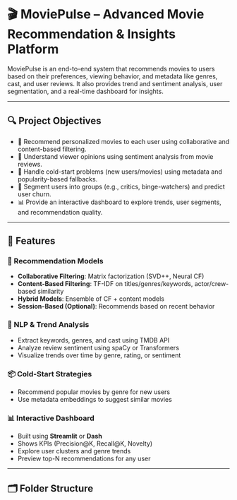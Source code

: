 # 🎬 MoviePulse – Advanced Movie Recommendation & Insights Platform

MoviePulse is an end-to-end system that recommends movies to users based on their preferences, viewing behavior, and metadata like genres, cast, and user reviews. It also provides trend and sentiment analysis, user segmentation, and a real-time dashboard for insights.

---

## 🔍 Project Objectives

- 🎯 Recommend personalized movies to each user using collaborative and content-based filtering.
- 💬 Understand viewer opinions using sentiment analysis from movie reviews.
- 🧊 Handle cold-start problems (new users/movies) using metadata and popularity-based fallbacks.
- 🧠 Segment users into groups (e.g., critics, binge-watchers) and predict user churn.
- 📊 Provide an interactive dashboard to explore trends, user segments, and recommendation quality.

---

## 🧱 Features

### 🔄 Recommendation Models

- **Collaborative Filtering**: Matrix factorization (SVD++, Neural CF)
- **Content-Based Filtering**: TF-IDF on titles/genres/keywords, actor/crew-based similarity
- **Hybrid Models**: Ensemble of CF + content models
- **Session-Based (Optional)**: Recommends based on recent behavior

### 🧠 NLP & Trend Analysis

- Extract keywords, genres, and cast using TMDB API
- Analyze review sentiment using spaCy or Transformers
- Visualize trends over time by genre, rating, or sentiment

### 📦 Cold-Start Strategies

- Recommend popular movies by genre for new users
- Use metadata embeddings to suggest similar movies

### 📊 Interactive Dashboard

- Built using **Streamlit** or **Dash**
- Shows KPIs (Precision@K, Recall@K, Novelty)
- Explore user clusters and genre trends
- Preview top-N recommendations for any user

---

## 🗂️ Folder Structure
